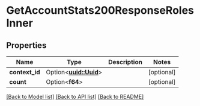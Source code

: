 # GetAccountStats200ResponseRolesInner

## Properties

Name | Type | Description | Notes
------------ | ------------- | ------------- | -------------
**context_id** | Option<[**uuid::Uuid**](uuid::Uuid.md)> |  | [optional]
**count** | Option<**f64**> |  | [optional]

[[Back to Model list]](../README.md#documentation-for-models) [[Back to API list]](../README.md#documentation-for-api-endpoints) [[Back to README]](../README.md)


